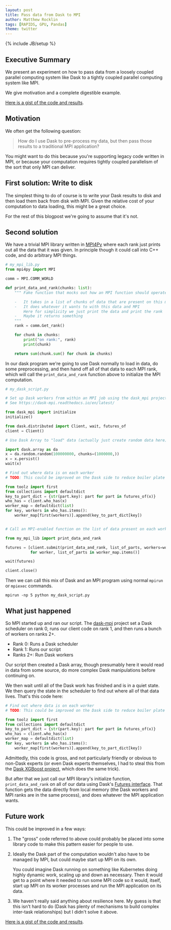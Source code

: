 ```yaml
---
layout: post
title: Pass data from Dask to MPI
author: Matthew Rocklin
tags: [RAPIDS, GPU, Pandas]
theme: twitter
---
```

{% include JB/setup %}


Executive Summary
-----------------

We present an experiment on how to pass data from a loosely coupled parallel
computing system like Dask to a tightly coupled parallel computing system like
MPI.

We give motivation and a complete digestible example.

[Here is a gist of the code and results](https://gist.github.com/mrocklin/193a9671f1536b9d13524214798da4a8).

Motivation
----------

We often get the following question:

>  How do I use Dask to pre-process my data,
>  but then pass those results to a traditional MPI application?

You might want to do this because you're supporting legacy code written
in MPI, or because your computation requires tightly coupled parallelism of the
sort that only MPI can deliver.


First solution: Write to disk
-----------------------------

The simplest thing to do of course is to write your Dask results to disk and
then load them back from disk with MPI.  Given the relative cost of your
computation to data loading, this might be a great choice.

For the rest of this blogpost we're going to assume that it's not.


Second solution
---------------

We have a trivial MPI library written in [MPI4Py](https://mpi4py.readthedocs.io/en/stable/)
where each rank just prints out all the data that it was given.  In principle
though it could call into C++ code, and do arbitrary MPI things.

```python
# my_mpi_lib.py
from mpi4py import MPI

comm = MPI.COMM_WORLD

def print_data_and_rank(chunks: list):
    """ Fake function that mocks out how an MPI function should operate

    -   It takes in a list of chunks of data that are present on this machine
    -   It does whatever it wants to with this data and MPI
        Here for simplicity we just print the data and print the rank
    -   Maybe it returns something
    """
    rank = comm.Get_rank()

    for chunk in chunks:
        print("on rank:", rank)
        print(chunk)

    return sum(chunk.sum() for chunk in chunks)
```

In our dask program we're going to use Dask normally to load in data, do some
preprocessing, and then hand off all of that data to each MPI rank, which will
call the `print_data_and_rank` function above to initialize the MPI
computation.

```python
# my_dask_script.py

# Set up Dask workers from within an MPI job using the dask_mpi project
# See https://dask-mpi.readthedocs.io/en/latest/

from dask_mpi import initialize
initialize()

from dask.distributed import Client, wait, futures_of
client = Client()

# Use Dask Array to "load" data (actually just create random data here)

import dask.array as da
x = da.random.random(100000000, chunks=(1000000,))
x = x.persist()
wait(x)

# Find out where data is on each worker
# TODO: This could be improved on the Dask side to reduce boiler plate

from toolz import first
from collections import defaultdict
key_to_part_dict = {str(part.key): part for part in futures_of(x)}
who_has = client.who_has(x)
worker_map = defaultdict(list)
for key, workers in who_has.items():
    worker_map[first(workers)].append(key_to_part_dict[key])


# Call an MPI-enabled function on the list of data present on each worker

from my_mpi_lib import print_data_and_rank

futures = [client.submit(print_data_and_rank, list_of_parts, workers=worker)
           for worker, list_of_parts in worker_map.items()]

wait(futures)

client.close()
```

Then we can call this mix of Dask and an MPI program using normal `mpirun` or
`mpiexec` commands.

```
mpirun -np 5 python my_dask_script.py
```

What just happened
------------------

So MPI started up and ran our script.
The [dask-mpi](https://dask-mpi.readthedocs.io/en/latest/) project set a Dask
scheduler on rank 0, runs our client code on rank 1, and then runs a bunch of workers on ranks 2+.

-  Rank 0: Runs a Dask scheduler
-  Rank 1: Runs our script
-  Ranks 2+: Run Dask workers

Our script then created a Dask array, though presumably here it would read in
data from some source, do more complex Dask manipulations before continuing on.

We then wait until all of the Dask work has finished and is in a quiet state.
We then query the state in the scheduler to find out where all of that data
lives.  That's this code here:

```python
# Find out where data is on each worker
# TODO: This could be improved on the Dask side to reduce boiler plate

from toolz import first
from collections import defaultdict
key_to_part_dict = {str(part.key): part for part in futures_of(x)}
who_has = client.who_has(x)
worker_map = defaultdict(list)
for key, workers in who_has.items():
    worker_map[first(workers)].append(key_to_part_dict[key])
```

Admittedly, this code is gross, and not particularly friendly or obvious to
non-Dask experts (or even Dask experts themselves, I had to steal this from the
[Dask XGBoost project](http://ml.dask.org/xgboost.html), which does
the same trick).

But after that we just call our MPI library's initialize function,
`print_data_and_rank` on all of our data using Dask's
[Futures interface](http://docs.dask.org/en/latest/futures.html).
That function gets the data directly from local memory (the Dask workers and
MPI ranks are in the same process), and does whatever the MPI application
wants.


Future work
-----------

This could be improved in a few ways:

1.  The "gross" code referred to above could probably be placed into some
    library code to make this pattern easier for people to use.

2.  Ideally the Dask part of the computation wouldn't also have to be managed
    by MPI, but could maybe start up MPI on its own.

    You could imagine Dask running on something like Kubernetes doing highly
    dynamic work, scaling up and down as necessary.  Then it would get to a
    point where it needed to run some MPI code so it would, itself, start up
    MPI on its worker processes and run the MPI application on its data.

3.  We haven't really said anything about resilience here.  My guess is that
    this isn't hard to do (Dask has plenty of mechanisms to build complex
    inter-task relationships) but I didn't solve it above.

[Here is a gist of the code and results](https://gist.github.com/mrocklin/193a9671f1536b9d13524214798da4a8).
